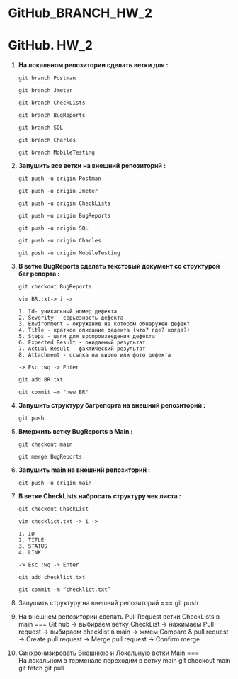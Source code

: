 # GitHub_BRANCH_HW_2
#  GitHub. HW_2
1.  **На локальном репозитории сделать ветки для :**

     `git branch Postman`
  
      `git branch Jmeter`
  
      `git branch CheckLists`
  
      `git branch BugReports`
  
      `git branch SQL`
  
      `git branch Charles`
  
      `git branch MobileTesting`
  

2.  **Запушить все ветки на внешний репозиторий :**

     
     `git push -u origin Postman`
     
     `git push -u origin Jmeter`
     
     `git push -u origin CheckLists`
     
     `git push –u origin BugReports`		 
     
     `git push -u origin SQL`
     
     `git push -u origin Charles`
     
     `git push -u origin MobileTesting`

3. **В ветке BugReports сделать текстовый документ со структурой баг репорта :**

     `git checkout BugReports`
     
     `vim BR.txt-> i -> `
     
       1. Id- уникальный номер дефекта
       2. Severity - серьезность дефекта
       3. Environment - окружение на котором обнаружен дефект
       4. Title - краткое описание дефекта (что? где? когда?)
       5. Steps - шаги для воспроизведения дефекта
       6. Expected Result - ожидаемый результат
       7. Actual Result - фактический результат
       8. Attachment - ссылка на видео или фото дефекта
       
     `-> Esc :wq -> Enter`

      `git add BR.txt`
 
      `git commit –m "new_BR"`

4. **Запушить структуру багрепорта на внешний репозиторий :**

      `git push`
    
5. **Вмержить ветку BugReports в Main :**

     `git checkout main`
 
     `git merge BugReports`

6. **Запушить main на внешний репозиторий :**
 
     `git push –u origin main`

7. **В ветке CheckLists набросать структуру чек листа :**

     `git checkout CheckList`
     
     `vim checklict.txt -> i ->`
     
       1. ID
       2. TITLE
       3. STATUS
       4. LINK

      `-> Esc :wq -> Enter`

      `git add checklict.txt`
 
      `git commit –m “checklict.txt”`

8. Запушить структуру на внешний репозиторий === git push

9. На внешнем репозитории сделать Pull Request ветки CheckLists в main === 
 Git hub -> выбираем ветку CheckList -> нажимаем Pull request ->      выбираем checklist в main ->  жмем Compare & pull request
-> Create pull request -> Merge pull request -> Confirm merge

10. Синхронизировать Внешнюю и Локальную ветки Main  ===  
    На локальном в терменале переходим в ветку main
  git checkout main
  git fetch
  git pull
